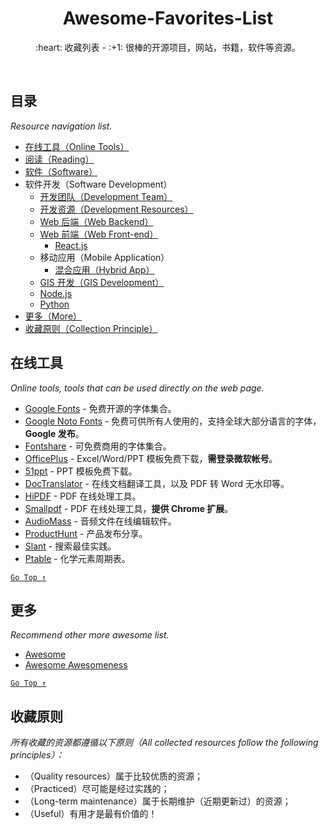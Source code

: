 <div align="center">
  <h1>Awesome-Favorites-List</h1>

  <p>:heart: 收藏列表 - :+1: 很棒的开源项目，网站，书籍，软件等资源。</p>
</div>

<br />

## 目录

*Resource navigation list.*

- [在线工具（Online Tools）](#在线工具)
- [阅读（Reading）](awesome-reading.md)
- [软件（Software）](awesome-software.md)
- 软件开发（Software Development）
  - [开发团队（Development Team）](awesome-dev-team.md)
  - [开发资源（Development Resources）](awesome-dev-resource.md)
  - [Web 后端（Web Backend）](awesome-web-back-end.md)
  - [Web 前端（Web Front-end）](awesome-web-front-end.md)
    - [React.js](awesome-reactjs.md)
  - 移动应用（Mobile Application）
    - [混合应用（Hybrid App）](awesome-hybrid-app.md)
  - [GIS 开发（GIS Development）](awesome-gis.md)
  - [Node.js](awesome-nodejs.md)
  - [Python](awesome-python.md)
- [更多（More）](#更多)
- [收藏原则（Collection Principle）](#收藏原则)

## 在线工具

*Online tools, tools that can be used directly on the web page.*

- [Google Fonts](https://fonts.google.com/) - 免费开源的字体集合。
- [Google Noto Fonts](https://www.google.com/get/noto/) - 免费可供所有人使用的，支持全球大部分语言的字体，**Google 发布**。
- [Fontshare](https://www.fontshare.com/) - 可免费商用的字体集合。
- [OfficePlus](http://www.officeplus.cn/) - Excel/Word/PPT 模板免费下载，**需登录微软帐号**。
- [51ppt](http://www.51pptmoban.com/) - PPT 模板免费下载。
- [DocTranslator](https://www.onlinedoctranslator.com/zh-CN/) - 在线文档翻译工具，以及 PDF 转 Word 无水印等。
- [HiPDF](https://www.hipdf.com/) - PDF 在线处理工具。
- [Smallpdf](https://smallpdf.com/cn) - PDF 在线处理工具，**提供 Chrome 扩展**。
- [AudioMass](https://audiomass.co/) - 音频文件在线编辑软件。
- [ProductHunt](https://www.producthunt.com/) - 产品发布分享。
- [Slant](https://www.slant.co/) - 搜索最佳实践。
- [Ptable](https://ptable.com/?lang=zh) - 化学元素周期表。

[`Go Top ↑`](#awesome-favorites-list)

## 更多

*Recommend other more awesome list.*

- [Awesome](https://github.com/sindresorhus/awesome)
- [Awesome Awesomeness](https://github.com/bayandin/awesome-awesomeness)

[`Go Top ↑`](#awesome-favorites-list)

## 收藏原则

*所有收藏的资源都遵循以下原则（All collected resources follow the following principles）：*

- （Quality resources）属于比较优质的资源；
- （Practiced）尽可能是经过实践的；
- （Long-term maintenance）属于长期维护（近期更新过）的资源；
- （Useful）有用才是最有价值的！

